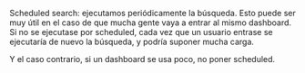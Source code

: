 Scheduled search: ejecutamos periódicamente la búsqueda.
Esto puede ser muy útil en el caso de que mucha gente vaya a entrar al mismo dashboard. Si no se ejecutase por scheduled, cada vez que un usuario entrase se ejecutaría de nuevo la búsqueda, y podría suponer mucha carga.

Y el caso contrario, si un dashboard se usa poco, no poner scheduled.
